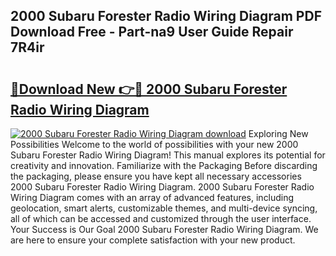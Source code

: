 ## 2000 Subaru Forester Radio Wiring Diagram PDF Download Free - Part-na9 User Guide Repair 7R4ir

# <h2><a href="http://dfkfqj.blite.top/?on=2000+Subaru+Forester+Radio+Wiring+Diagram">🔗Download New 👉🔴 2000 Subaru Forester Radio Wiring Diagram</a></h2>

[![2000 Subaru Forester Radio Wiring Diagram download](https://i.imgur.com/lujVjoI.png)](http://dfkfqj.blite.top/?on=2000+Subaru+Forester+Radio+Wiring+Diagram)
Exploring New Possibilities Welcome to the world of possibilities with your new 2000 Subaru Forester Radio Wiring Diagram! This manual explores its potential for creativity and innovation. Familiarize with the Packaging Before discarding the packaging, please ensure you have kept all necessary accessories 2000 Subaru Forester Radio Wiring Diagram. 2000 Subaru Forester Radio Wiring Diagram comes with an array of advanced features, including geolocation, smart alerts, customizable themes, and multi-device syncing, all of which can be accessed and customized through the user interface. Your Success is Our Goal 2000 Subaru Forester Radio Wiring Diagram. We are here to ensure your complete satisfaction with your new product.
